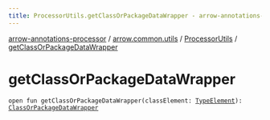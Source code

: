 ```yaml
---
title: ProcessorUtils.getClassOrPackageDataWrapper - arrow-annotations-processor
---
```


[arrow-annotations-processor](../../index.html) / [arrow.common.utils](../index.html) / [ProcessorUtils](index.html) / [getClassOrPackageDataWrapper](./get-class-or-package-data-wrapper.html)

# getClassOrPackageDataWrapper

`open fun getClassOrPackageDataWrapper(classElement: `[`TypeElement`](http://docs.oracle.com/javase/6/docs/api/javax/lang/model/element/TypeElement.html)`): `[`ClassOrPackageDataWrapper`](../-class-or-package-data-wrapper/index.html)